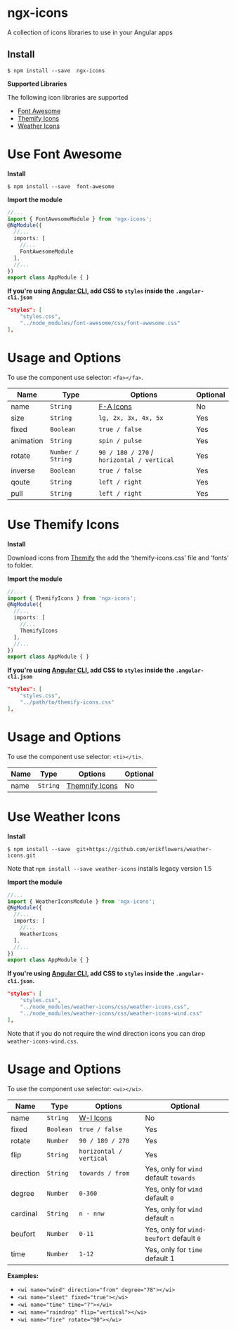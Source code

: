 # ngx-icons

 A collection of icons libraries to use in your Angular apps

 ## Install

 ```shell
 $ npm install --save  ngx-icons
 ```

**Supported Libraries**

The following icon libraries are supported

* [Font Awesome](http://fontawesome.io/icons/)
* [Themify Icons](https://themify.me/themify-icons)
* [Weather Icons](https://erikflowers.github.io/weather-icons/)

 # Use Font Awesome

 **Install**

 ```shell
 $ npm install --save  font-awesome
 ```

**Import the module**
```typescript
//...
import { FontAwesomeModule } from 'ngx-icons';
@NgModule({
  //...
  imports: [
    //...
    FontAwesomeModule
  ],
  //...
})
export class AppModule { }
```

**If you're using [Angular CLI](https://github.com/angular/angular-cli), add  CSS to `styles` inside the `.angular-cli.json`**
```json
"styles": [
    "styles.css",
    "../node_modules/font-awesome/css/font-awesome.css"
],
```

# Usage and Options
To use the component use selector: `<fa></fa>`.

Name      | Type               | Options                                   | Optional
---       | ---                | ---                                       | ---
name      | `String`           | [F-A Icons](http://fontawesome.io/icons/) | No
size      | `String`           | `lg, 2x, 3x, 4x, 5x`                      | Yes
fixed     | `Boolean`          | `true / false`                            | Yes
animation | `String`           | `spin / pulse`                            | Yes
rotate    | `Number / String`  | `90 / 180 / 270` / `horizontal / vertical`  | Yes
inverse   | `Boolean`          | `true / false`                            | Yes
qoute     | `String`           | `left / right`                            | Yes
pull      | `String`           | `left / right`                            | Yes

 # Use Themify Icons

 **Install**

 Download icons from [Themify](https://themify.me/themify-icons) the add the ‘themify-icons.css’ file and ‘fonts’ to folder.

**Import the module**
```typescript
//...
import { ThemifyIcons } from 'ngx-icons';
@NgModule({
  //...
  imports: [
    //...
    ThemifyIcons
  ],
  //...
})
export class AppModule { }
```

**If you're using [Angular CLI](https://github.com/angular/angular-cli), add  CSS to `styles` inside the `.angular-cli.json`**
```json
"styles": [
    "styles.css",
    "../path/to/themify-icons.css"
],
```

# Usage and Options
To use the component use selector: `<ti></ti>`.


Name      | Type               | Options                                   | Optional
---       | ---                | ---                                       | ---
name      | `String`           | [Themnify Icons](https://themify.me/themify-icons) | No


 # Use Weather Icons

 **Install**

 ```shell
 $ npm install --save  git+https://github.com/erikflowers/weather-icons.git
 ```
 Note that `npm install --save weather-icons` installs legacy version 1.5

**Import the module**
```typescript
//...
import { WeatherIconsModule } from 'ngx-icons';
@NgModule({
  //...
  imports: [
    //...
    WeatherIcons
  ],
  //...
})
export class AppModule { }
```

**If you're using [Angular CLI](https://github.com/angular/angular-cli), add  CSS to `styles` inside the `.angular-cli.json`.**
```json
"styles": [
    "styles.css",
    "../node_modules/weather-icons/css/weather-icons.css",
    "../node_modules/weather-icons/css/weather-icons-wind.css"
],
```
Note that if you do not require the wind direction icons you can drop `weather-icons-wind.css`.

# Usage and Options
To use the component use selector: `<wi></wi>`.

Name      | Type               | Options                                   | Optional
---       | ---                | ---                                       | ---
name      | `String`           | [W-I Icons](https://erikflowers.github.io/weather-icons/) | No
fixed     | `Boolean`          | `true / false`                            | Yes
rotate    | `Number`           | `90 / 180 / 270`                          | Yes
flip      | `String`           | `horizontal / vertical`                   | Yes
direction | `String`           | `towards / from`                          | Yes, only for `wind` default `towards`
degree    | `Number`           | `0-360`                                   | Yes, only for `wind` default `0`
cardinal  | `String`           | `n - nnw`                                 | Yes, only for `wind` default `n`
beufort   | `Number`           | `0-11`                                    | Yes, only for `wind-beufort` default `0`
time      | `Number`           | `1-12`                                    | Yes, only for `time` default 1

**Examples:**
* `<wi name="wind" direction="from" degree="78"></wi>`
* `<wi name="sleet" fixed="true"></wi>`
* `<wi name="time" time="7"></wi>`
* `<wi name="raindrop" flip="vertical"></wi>`
* `<wi name="fire" rotate="90"></wi>`
